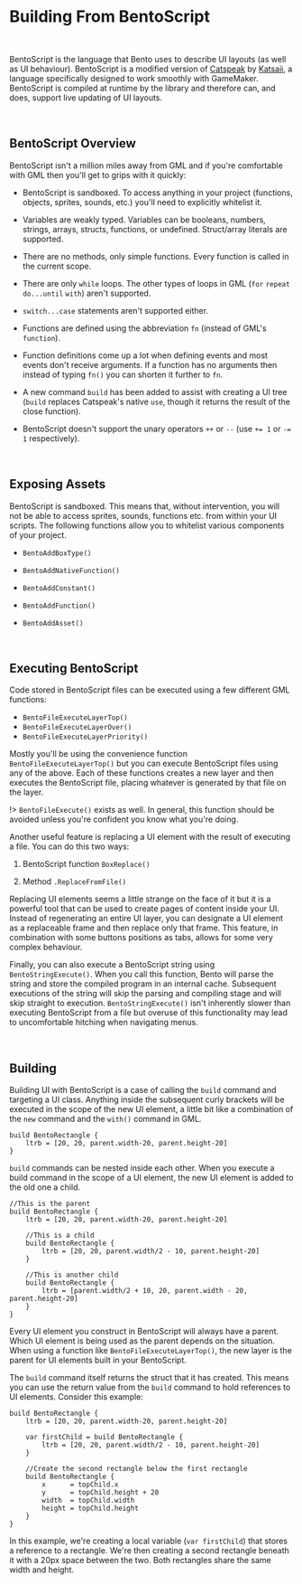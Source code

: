 # Building From BentoScript

&nbsp;

BentoScript is the language that Bento uses to describe UI layouts (as well as UI behaviour). BentoScript is a modified version of [Catspeak]() by [Katsaii](), a language specifically designed to work smoothly with GameMaker. BentoScript is compiled at runtime by the library and therefore can, and does, support live updating of UI layouts.

&nbsp;

## BentoScript Overview

BentoScript isn't a million miles away from GML and if you're comfortable with GML then you'll get to grips with it quickly:

- BentoScript is sandboxed. To access anything in your project (functions, objects, sprites, sounds, etc.) you'll need to explicitly whitelist it.

- Variables are weakly typed. Variables can be booleans, numbers, strings, arrays, structs, functions, or undefined. Struct/array literals are supported.

- There are no methods, only simple functions. Every function is called in the current scope.

- There are only `while` loops. The other types of loops in GML (`for` `repeat` `do...until` `with`) aren't supported.

- `switch...case` statements aren't supported either.

- Functions are defined using the abbreviation `fn` (instead of GML's `function`).

- Function definitions come up a lot when defining events and most events don't receive arguments. If a function has no arguments then instead of typing `fn()` you can shorten it further to `fn`.

- A new command `build` has been added to assist with creating a UI tree (`build` replaces Catspeak's native `use`, though it returns the result of the close function).

- BentoScript doesn't support the unary operators `++` or `--` (use `+= 1` or `-= 1` respectively).

&nbsp;

## Exposing Assets

BentoScript is sandboxed. This means that, without intervention, you will not be able to access sprites, sounds, functions etc. from within your UI scripts. The following functions allow you to whitelist various components of your project.

- `BentoAddBoxType()`

- `BentoAddNativeFunction()`

- `BentoAddConstant()`

- `BentoAddFunction()`

- `BentoAddAsset()`

&nbsp;

## Executing BentoScript

Code stored in BentoScript files can be executed using a few different GML functions:

- `BentoFileExecuteLayerTop()`
- `BentoFileExecuteLayerOver()`
- `BentoFileExecuteLayerPriority()`

Mostly you'll be using the convenience function `BentoFileExecuteLayerTop()` but you can execute BentoScript files using any of the above. Each of these functions creates a new layer and then executes the BentoScript file, placing whatever is generated by that file on the layer.

!> `BentoFileExecute()` exists as well. In general, this function should be avoided unless you're confident you know what you're doing.

Another useful feature is replacing a UI element with the result of executing a file. You can do this two ways: 

1. BentoScript function `BoxReplace()`

2. Method `.ReplaceFromFile()`

Replacing UI elements seems a little strange on the face of it but it is a powerful tool that can be used to create pages of content inside your UI. Instead of regenerating an entire UI layer, you can designate a UI element as a replaceable frame and then replace only that frame. This feature, in combination with some buttons positions as tabs, allows for some very complex behaviour.

Finally, you can also execute a BentoScript string using `BentoStringExecute()`. When you call this function, Bento will parse the string and store the compiled program in an internal cache. Subsequent executions of the string will skip the parsing and compiling stage and will skip straight to execution. `BentoStringExecute()` isn't inherently slower than executing BentoScript from a file but overuse of this functionality may lead to uncomfortable hitching when navigating menus.

&nbsp;

## Building

Building UI with BentoScript is a case of calling the `build` command and targeting a UI class. Anything inside the subsequent curly brackets will be executed in the scope of the new UI element, a little bit like a combination of the `new` command and the `with()` command in GML.

```
build BentoRectangle {
	ltrb = [20, 20, parent.width-20, parent.height-20]
}
```

`build` commands can be nested inside each other. When you execute a build command in the scope of a UI element, the new UI element is added to the old one a child.

```
//This is the parent
build BentoRectangle {
	ltrb = [20, 20, parent.width-20, parent.height-20]

	//This is a child
	build BentoRectangle {
		ltrb = [20, 20, parent.width/2 - 10, parent.height-20]
	}

	//This is another child
	build BentoRectangle {
		ltrb = [parent.width/2 + 10, 20, parent.width - 20, parent.height-20]
	}
}
```

Every UI element you construct in BentoScript will always have a parent. Which UI element is being used as the parent depends on the situation. When using a function like `BentoFileExecuteLayerTop()`, the new layer is the parent for UI elements built in your BentoScript.

The `build` command itself returns the struct that it has created. This means you can use the return value from the `build` command to hold references to UI elements. Consider this example:

```
build BentoRectangle {
	ltrb = [20, 20, parent.width-20, parent.height-20]

	var firstChild = build BentoRectangle {
		ltrb = [20, 20, parent.width/2 - 10, parent.height-20]
	}

	//Create the second rectangle below the first rectangle
	build BentoRectangle {
		x      = topChild.x
		y      = topChild.height + 20
		width  = topChild.width
		height = topChild.height
	}
}
```

In this example, we're creating a local variable (`var firstChild`) that stores a reference to a rectangle. We're then creating a second rectangle beneath it with a 20px space between the two. Both rectangles share the same width and height.